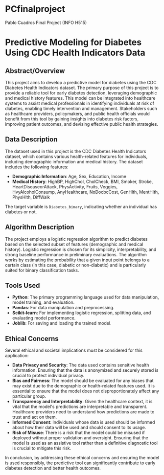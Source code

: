 # PCfinalproject
Pablo Cuadros Final Project (INFO H515)
# Predictive Modeling for Diabetes Using CDC Health Indicators Data

## Abstract/Overview
This project aims to develop a predictive model for diabetes using the CDC Diabetes Health Indicators dataset. The primary purpose of this project is to provide a reliable tool for early diabetes detection, leveraging demographic and medical history features. This model can be integrated into healthcare systems to assist medical professionals in identifying individuals at risk of diabetes, enabling timely intervention and management. Stakeholders such as healthcare providers, policymakers, and public health officials would benefit from this tool by gaining insights into diabetes risk factors, improving patient outcomes, and devising effective public health strategies.

## Data Description
The dataset used in this project is the CDC Diabetes Health Indicators dataset, which contains various health-related features for individuals, including demographic information and medical history. The dataset includes the following features:

- **Demographic Information**: Age, Sex, Education, Income
- **Medical History**: HighBP, HighChol, CholCheck, BMI, Smoker, Stroke, HeartDiseaseorAttack, PhysActivity, Fruits, Veggies, HvyAlcoholConsump, AnyHealthcare, NoDocbcCost, GenHlth, MentHlth, PhysHlth, DiffWalk

The target variable is `Diabetes_binary`, indicating whether an individual has diabetes or not.

## Algorithm Description
The project employs a logistic regression algorithm to predict diabetes based on the selected subset of features (demographic and medical history). Logistic regression is chosen for its simplicity, interpretability, and strong baseline performance in preliminary evaluations. The algorithm works by estimating the probability that a given input point belongs to a certain class (in this case, diabetic or non-diabetic) and is particularly suited for binary classification tasks.

## Tools Used
- **Python**: The primary programming language used for data manipulation, model training, and evaluation.
- **Pandas**: For data manipulation and preprocessing.
- **Scikit-learn**: For implementing logistic regression, splitting data, and evaluating model performance.
- **Joblib**: For saving and loading the trained model.

## Ethical Concerns
Several ethical and societal implications must be considered for this application:
- **Data Privacy and Security**: The data used contains sensitive health information. Ensuring that the data is anonymized and securely stored is crucial to protect individual privacy.
- **Bias and Fairness**: The model should be evaluated for any biases that may exist due to the demographic or health-related features used. It is essential to ensure that the model does not disproportionately affect any particular group.
- **Transparency and Interpretability**: Given the healthcare context, it is vital that the model's predictions are interpretable and transparent. Healthcare providers need to understand how predictions are made to trust and act on them.
- **Informed Consent**: Individuals whose data is used should be informed about how their data will be used and should consent to its usage.
- **Risk of Misuse**: There is a risk that the model could be misused if deployed without proper validation and oversight. Ensuring that the model is used as an assistive tool rather than a definitive diagnostic tool is crucial to mitigate this risk.

In conclusion, by addressing these ethical concerns and ensuring the model is used responsibly, the predictive tool can significantly contribute to early diabetes detection and better health outcomes.

